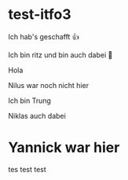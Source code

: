 # test-itfo3

Ich hab's geschafft 👍

Ich bin ritz und bin auch dabei 🥸

Hola

Nilus war noch nicht hier

Ich bin Trung

Niklas auch dabei

# Yannick war hier
tes test test